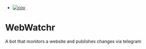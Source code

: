 <!-- README.md -->
+ [![cov](https://Emrys-Merlin.github.io/web_watchr/badges/coverage.svg)](https://github.com/Emrys-Merlin/web_watchr/actions)

# WebWatchr
A bot that monitors a website and publishes changes via telegram
